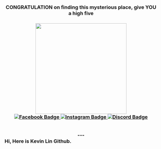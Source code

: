 <div id="header" align="center">
  <h3> CONGRATULATION on finding this mysterious place, give YOU a high five <h3/>
  <img src="https://media0.giphy.com/media/SkB1lImvleqBHLBWDZ/giphy.gif?cid=ecf05e47j4fnmpiuh1iukxcu7fxucrzbudrm8xdsqvqa6sef&rid=giphy.gif&ct=g" height="300" width="300"/>
<div>
<div id="badges">
  <a href="https://www.facebook.com/profile.php?id=100009946749327">
    <img src="https://img.shields.io/badge/Facebook-blue?style=for-the-badge&logo=facebook&logoColor=white" alt="Facebook Badge"/>
  </a>
  <a href="https://www.instagram.com/yukai8765/">
    <img src="https://img.shields.io/badge/Instagram-orange?style=for-the-badge&logo=twitter&logoColor=white" alt="Instagram Badge"/>
  </a>
   <a href="discordapp.com/users/640102516738097163">
    <img src="https://img.shields.io/badge/Discord-purple?style=for-the-badge&logo=twitter&logoColor=white" alt="Discord Badge"/>
  </a>
</div>
<br/>
<br/>
---
<div align="left">
Hi, Here is Kevin Lin Github.
<div>

<!--
**Kevin051596/Kevin051596** is a ✨ _special_ ✨ repository because its `README.md` (this file) appears on your GitHub profile.

Here are some ideas to get you started:

- 🔭 I’m currently working on ...
- 🌱 I’m currently learning ...
- 👯 I’m looking to collaborate on ...
- 🤔 I’m looking for help with ...
- 💬 Ask me about ...
- 📫 How to reach me: ...
- 😄 Pronouns: ...
- ⚡ Fun fact: ...
-->
